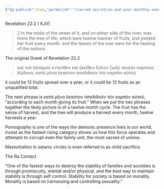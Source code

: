 ```yaml
---
{"dg-publish":true,"permalink":"/sacred-secretion-and-your-monthly-seed/"}
---
```












Revelation 22:2 ( KJV)

> 2 In the midst of the street of it, and on either side of the river, was there the tree of life, which bare twelve manner of fruits, and yielded her fruit every month: and the leaves of the tree were for the healing of the nations.

The original Greek of Revelation 22.2 

> καὶ τοῦ ποταμοῦ ἐντεῦθεν καὶ ἐκεῖθεν ξύλον ζωῆς ποιοῦν καρποὺς δώδεκα, κατὰ μῆνα ἕκαστον ἀποδιδοῦν τὸν καρπὸν αὐτοῦ


it could be 12 fruits spread over a year; or it could be 12 fruits as an unqualified total.

The next phrase is κατὰ μῆνα ἕκαστον ἀποδιδοῦν τὸν καρπὸν αὐτοῦ, “according to each month giving its fruit.” When we put the two phrases together the likely picture is of a twelve month cycle. The fruit has the sense of harvest, and the tree will produce a harvest every month, twelve harvests a year.


Pornography is one of the ways the demonic presence lives in our world, incest as the fastest rising category shows us how this force operates and attempts to corrupt even the family unit, the most sacred of unions. 

Masturbation in satanic circles is even referred to as child sacrifice.

The Ra Contact 




"One of the fastest ways to destroy the stability of families and societies is through promiscuity, mental and/or physical, and the best way to maintain stability is through self control. Stability for society is based on morality. Morality is based on harnessing and controlling sexuality."

